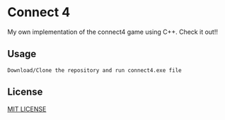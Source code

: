 # Connect 4

My own implementation of the connect4 game using C++. Check it out!!



## Usage

```
Download/Clone the repository and run connect4.exe file
```



## License

[MIT LICENSE](https://github.com/momox369/connect4_cpp/blob/main/LICENSE)
